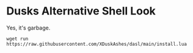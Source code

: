 # Dusks Alternative Shell Look

Yes, it's garbage.

``wget run https://raw.githubusercontent.com/XDuskAshes/dasl/main/install.lua``

